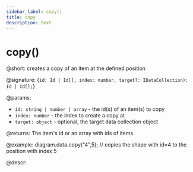 ```yaml
---
sidebar_label: copy()
title: copy
description: text
---
```


# copy()

@short: creates a copy of an item at the defined position

@signature: {`id: Id | Id[], index: number, target?: IDataCollection): Id | Id[];`}

@params:
- `id: string | number | array` - the id(s) of an item(s) to copy
- `index: number` - the index to create a copy at
- `target: object` - optional, the target data collection object

@returns:
The item's id or an array with ids of items.

@example:
diagram.data.copy("4",5); // copies the shape with id=4 to the position with index 5

@descr:

